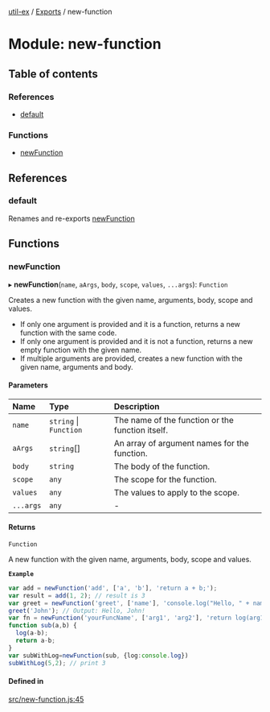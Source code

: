 [util-ex](../README.md) / [Exports](../modules.md) / new-function

# Module: new-function

## Table of contents

### References

- [default](new_function.md#default)

### Functions

- [newFunction](new_function.md#newfunction)

## References

### default

Renames and re-exports [newFunction](new_function.md#newfunction)

## Functions

### newFunction

▸ **newFunction**(`name`, `aArgs`, `body`, `scope`, `values`, `...args`): `Function`

Creates a new function with the given name, arguments, body, scope and values.

* If only one argument is provided and it is a function, returns a new function with the same code.
* If only one argument is provided and it is not a function, returns a new empty function with the given name.
* If multiple arguments are provided, creates a new function with the given name, arguments and body.

#### Parameters

| Name | Type | Description |
| :------ | :------ | :------ |
| `name` | `string` \| `Function` | The name of the function or the function itself. |
| `aArgs` | `string`[] | An array of argument names for the function. |
| `body` | `string` | The body of the function. |
| `scope` | `any` | The scope for the function. |
| `values` | `any` | The values to apply to the scope. |
| `...args` | `any` | - |

#### Returns

`Function`

A new function with the given name, arguments, body, scope and values.

**`Example`**

```ts
var add = newFunction('add', ['a', 'b'], 'return a + b;');
var result = add(1, 2); // result is 3
var greet = newFunction('greet', ['name'], 'console.log("Hello, " + name + "!");');
greet('John'); // Output: Hello, John!
var fn = newFunction('yourFuncName', ['arg1', 'arg2'], 'return log(arg1+arg2);', {log:console.log});
function sub(a,b) {
  log(a-b);
  return a-b;
}
var subWithLog=newFunction(sub, {log:console.log})
subWithLog(5,2); // print 3
```

#### Defined in

[src/new-function.js:45](https://github.com/snowyu/util-ex.js/blob/d94968d/src/new-function.js#L45)
